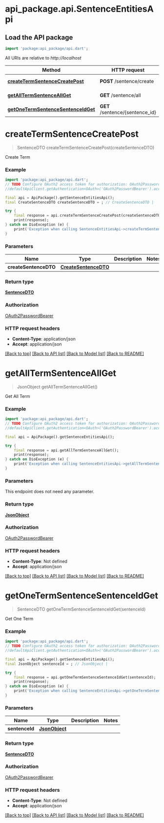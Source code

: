 # api_package.api.SentenceEntitiesApi

## Load the API package
```dart
import 'package:api_package/api.dart';
```

All URIs are relative to *http://localhost*

Method | HTTP request | Description
------------- | ------------- | -------------
[**createTermSentenceCreatePost**](SentenceEntitiesApi.md#createtermsentencecreatepost) | **POST** /sentence/create | Create Term
[**getAllTermSentenceAllGet**](SentenceEntitiesApi.md#getalltermsentenceallget) | **GET** /sentence/all | Get All Term
[**getOneTermSentenceSentenceIdGet**](SentenceEntitiesApi.md#getonetermsentencesentenceidget) | **GET** /sentence/{sentence_id} | Get One Term


# **createTermSentenceCreatePost**
> SentenceDTO createTermSentenceCreatePost(createSentenceDTO)

Create Term

### Example
```dart
import 'package:api_package/api.dart';
// TODO Configure OAuth2 access token for authorization: OAuth2PasswordBearer
//defaultApiClient.getAuthentication<OAuth>('OAuth2PasswordBearer').accessToken = 'YOUR_ACCESS_TOKEN';

final api = ApiPackage().getSentenceEntitiesApi();
final CreateSentenceDTO createSentenceDTO = ; // CreateSentenceDTO | 

try {
    final response = api.createTermSentenceCreatePost(createSentenceDTO);
    print(response);
} catch on DioException (e) {
    print('Exception when calling SentenceEntitiesApi->createTermSentenceCreatePost: $e\n');
}
```

### Parameters

Name | Type | Description  | Notes
------------- | ------------- | ------------- | -------------
 **createSentenceDTO** | [**CreateSentenceDTO**](CreateSentenceDTO.md)|  | 

### Return type

[**SentenceDTO**](SentenceDTO.md)

### Authorization

[OAuth2PasswordBearer](../README.md#OAuth2PasswordBearer)

### HTTP request headers

 - **Content-Type**: application/json
 - **Accept**: application/json

[[Back to top]](#) [[Back to API list]](../README.md#documentation-for-api-endpoints) [[Back to Model list]](../README.md#documentation-for-models) [[Back to README]](../README.md)

# **getAllTermSentenceAllGet**
> JsonObject getAllTermSentenceAllGet()

Get All Term

### Example
```dart
import 'package:api_package/api.dart';
// TODO Configure OAuth2 access token for authorization: OAuth2PasswordBearer
//defaultApiClient.getAuthentication<OAuth>('OAuth2PasswordBearer').accessToken = 'YOUR_ACCESS_TOKEN';

final api = ApiPackage().getSentenceEntitiesApi();

try {
    final response = api.getAllTermSentenceAllGet();
    print(response);
} catch on DioException (e) {
    print('Exception when calling SentenceEntitiesApi->getAllTermSentenceAllGet: $e\n');
}
```

### Parameters
This endpoint does not need any parameter.

### Return type

[**JsonObject**](JsonObject.md)

### Authorization

[OAuth2PasswordBearer](../README.md#OAuth2PasswordBearer)

### HTTP request headers

 - **Content-Type**: Not defined
 - **Accept**: application/json

[[Back to top]](#) [[Back to API list]](../README.md#documentation-for-api-endpoints) [[Back to Model list]](../README.md#documentation-for-models) [[Back to README]](../README.md)

# **getOneTermSentenceSentenceIdGet**
> SentenceDTO getOneTermSentenceSentenceIdGet(sentenceId)

Get One Term

### Example
```dart
import 'package:api_package/api.dart';
// TODO Configure OAuth2 access token for authorization: OAuth2PasswordBearer
//defaultApiClient.getAuthentication<OAuth>('OAuth2PasswordBearer').accessToken = 'YOUR_ACCESS_TOKEN';

final api = ApiPackage().getSentenceEntitiesApi();
final JsonObject sentenceId = ; // JsonObject | 

try {
    final response = api.getOneTermSentenceSentenceIdGet(sentenceId);
    print(response);
} catch on DioException (e) {
    print('Exception when calling SentenceEntitiesApi->getOneTermSentenceSentenceIdGet: $e\n');
}
```

### Parameters

Name | Type | Description  | Notes
------------- | ------------- | ------------- | -------------
 **sentenceId** | [**JsonObject**](.md)|  | 

### Return type

[**SentenceDTO**](SentenceDTO.md)

### Authorization

[OAuth2PasswordBearer](../README.md#OAuth2PasswordBearer)

### HTTP request headers

 - **Content-Type**: Not defined
 - **Accept**: application/json

[[Back to top]](#) [[Back to API list]](../README.md#documentation-for-api-endpoints) [[Back to Model list]](../README.md#documentation-for-models) [[Back to README]](../README.md)


